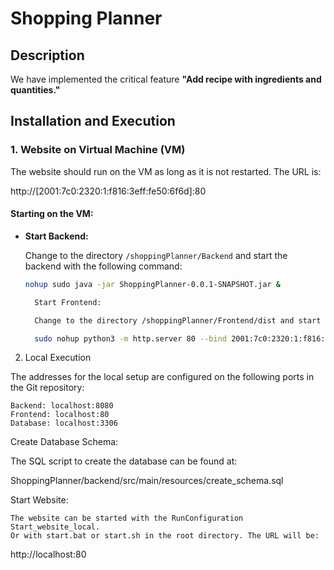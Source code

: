 # Shopping Planner

## Description

We have implemented the critical feature **"Add recipe with ingredients and quantities."**

## Installation and Execution

### 1. Website on Virtual Machine (VM)

The website should run on the VM as long as it is not restarted. The URL is:

http://[2001:7c0:2320:1:f816:3eff:fe50:6f6d]:80


#### Starting on the VM:

- **Start Backend:**

  Change to the directory `/shoppingPlanner/Backend` and start the backend with the following command:

  ```bash
  nohup sudo java -jar ShoppingPlanner-0.0.1-SNAPSHOT.jar &

    Start Frontend:

    Change to the directory /shoppingPlanner/Frontend/dist and start the frontend with the following command:

    sudo nohup python3 -m http.server 80 --bind 2001:7c0:2320:1:f816:3eff:fe50:6f6d &> /dev/null &

2. Local Execution

The addresses for the local setup are configured on the following ports in the Git repository:

    Backend: localhost:8080
    Frontend: localhost:80
    Database: localhost:3306

Create Database Schema:

The SQL script to create the database can be found at:

ShoppingPlanner/backend/src/main/resources/create_schema.sql

Start Website:

    The website can be started with the RunConfiguration Start_website_local.
    Or with start.bat or start.sh in the root directory. The URL will be:

http://localhost:80
